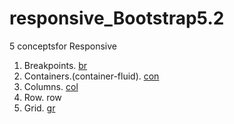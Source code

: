 # responsive_Bootstrap5.2

5 conceptsfor Responsive

  1. Breakpoints. [br](https://getbootstrap.com/docs/5.2/layout/breakpoints/)
  2. Containers.(container-fluid). [con](https://getbootstrap.com/docs/5.2/layout/containers/)
  3. Columns. [col](https://getbootstrap.com/docs/5.2/layout/columns/)
  4. Row. row
  5. Grid. [gr](https://getbootstrap.com/docs/5.2/layout/grid/)
